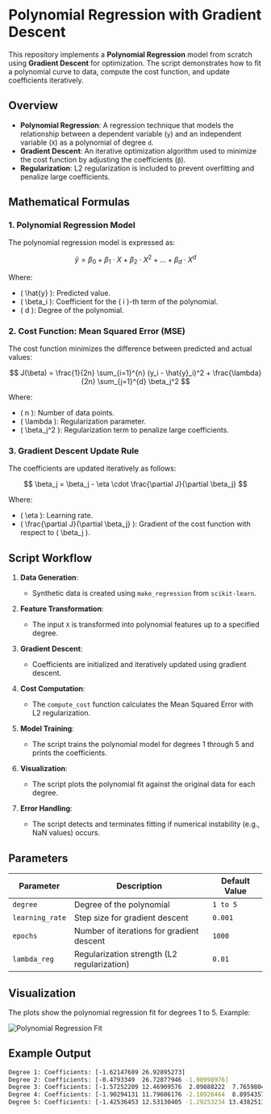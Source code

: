 # Polynomial Regression with Gradient Descent

This repository implements a **Polynomial Regression** model from scratch using **Gradient Descent** for optimization. The script demonstrates how to fit a polynomial curve to data, compute the cost function, and update coefficients iteratively.

## Overview

- **Polynomial Regression**: A regression technique that models the relationship between a dependent variable (`y`) and an independent variable (`X`) as a polynomial of degree `d`.
- **Gradient Descent**: An iterative optimization algorithm used to minimize the cost function by adjusting the coefficients (`β`).
- **Regularization**: L2 regularization is included to prevent overfitting and penalize large coefficients.

## Mathematical Formulas

### 1. Polynomial Regression Model
The polynomial regression model is expressed as:

$$
\hat{y} = \beta_0 + \beta_1 \cdot X + \beta_2 \cdot X^2 + \dots + \beta_d \cdot X^d
$$

Where:
- \( \hat{y} \): Predicted value.
- \( \beta_i \): Coefficient for the \( i \)-th term of the polynomial.
- \( d \): Degree of the polynomial.

### 2. Cost Function: Mean Squared Error (MSE)
The cost function minimizes the difference between predicted and actual values:

$$
J(\beta) = \frac{1}{2n} \sum_{i=1}^{n} (y_i - \hat{y}_i)^2 + \frac{\lambda}{2n} \sum_{j=1}^{d} \beta_j^2
$$

Where:
- \( n \): Number of data points.
- \( \lambda \): Regularization parameter.
- \( \beta_j^2 \): Regularization term to penalize large coefficients.

### 3. Gradient Descent Update Rule
The coefficients are updated iteratively as follows:

$$
\beta_j = \beta_j - \eta \cdot \frac{\partial J}{\partial \beta_j}
$$

Where:
- \( \eta \): Learning rate.
- \( \frac{\partial J}{\partial \beta_j} \): Gradient of the cost function with respect to \( \beta_j \).

## Script Workflow

1. **Data Generation**:
   - Synthetic data is created using `make_regression` from `scikit-learn`.

2. **Feature Transformation**:
   - The input `X` is transformed into polynomial features up to a specified degree.

3. **Gradient Descent**:
   - Coefficients are initialized and iteratively updated using gradient descent.

4. **Cost Computation**:
   - The `compute_cost` function calculates the Mean Squared Error with L2 regularization.

5. **Model Training**:
   - The script trains the polynomial model for degrees 1 through 5 and prints the coefficients.

6. **Visualization**:
   - The script plots the polynomial fit against the original data for each degree.

7. **Error Handling**:
   - The script detects and terminates fitting if numerical instability (e.g., NaN values) occurs.

## Parameters

| Parameter         | Description                                     | Default Value |
|-------------------|-------------------------------------------------|---------------|
| `degree`          | Degree of the polynomial                       | `1 to 5`      |
| `learning_rate`   | Step size for gradient descent                  | `0.001`       |
| `epochs`          | Number of iterations for gradient descent       | `1000`        |
| `lambda_reg`      | Regularization strength (L2 regularization)     | `0.01`        |

## Visualization
The plots show the polynomial regression fit for degrees 1 to 5. Example:

![Polynomial Regression Fit](https://via.placeholder.com/600x400)

## Example Output

```bash
Degree 1: Coefficients: [-1.62147689 26.92895273]
Degree 2: Coefficients: [-0.4793349  26.72877946 -1.90998976]
Degree 3: Coefficients: [-1.57252209 12.46909576  2.09888222  7.76598048]
Degree 4: Coefficients: [-1.90294131 11.79606176 -2.10926464  8.89543575  1.41235451]
Degree 5: Coefficients: [-1.42536453 12.53130405 -1.29253234 13.43825114  0.21366811 -1.22475268]
```
